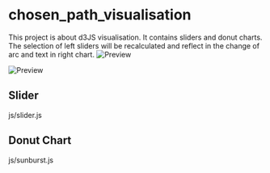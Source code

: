 # chosen_path_visualisation

This project is about d3JS visualisation. It contains sliders and donut charts.
The selection of left sliders will be recalculated and reflect in the change of arc and text in right chart.
![Preview](https://cdn.rawgit.com/nezha3/chosen_path_visualisation/master/image/product.png)

![Preview](https://cdn.rawgit.com/nezha3/chosen_path_visualisation/master/image/functionality.png)

## Slider
js/slider.js

## Donut Chart
js/sunburst.js
